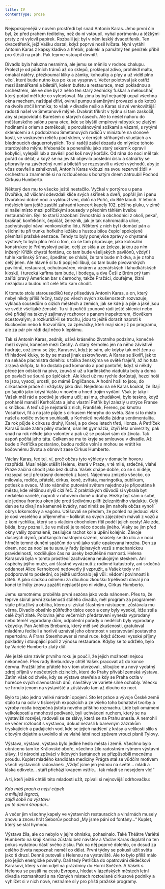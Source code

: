 ```yaml
---
title: IV
contentType: prose
---
```


<section>

Nejspokojenější v novém prostředí byl snad Antonín Karas. Jeho první čin byl, že před prahem ředitelny, než do ní vstoupil, vyňal portmonku a těžkými prsty z ní vylovil papírek. Rozbalil jej: byl v něm lesklý dvacetifenik. Ten dvacetifenik, jejž Vašku dostal, když poprvé nosil lvíčata. Nyní vytáhl Antonín Karas z kapsy kladivo a hřebík, poklekl a památný ten penízek přibil pro štěstí na práh. Pak teprve vstoupil dovnitř.

Divadlo byla haluzna nesmírná, ale jemu se měnilo v rodnou chalupu. Prolezl je od půdních trámů až do sklepů, proklepal zdivo, prohlédl maltu, omakal nátěry, přezkoumal kliky a zámky, kohoutky a pípy a už viděl plno věcí, které bude nutno kus po kuse vyspravit. Večer poletoval jak ostříž mezi šatnářkami a biletáři, kolem bufetu a restaurace, mezi pokladnou a orchestrem, ale ve dne byl z něho ten starý zednický fuškař a melouchář, který pořád měl kde co vylepšovat. Na zimu by byl nejraději ucpal všechna okna mechem, naštípal dříví, ovinul pumpu slaměnými provazci a do kotců na dvoře strčil krmníka; to však v divadle nešlo a Karas si své venkovštější radosti našel ve Smetanově mlýně. Dvakrát třikrát v týdnu si tam zaskočil, aby si popovídal s Burešem o starých časech. Ale to nešel nahoru do měšťanského salónu pana otce, kde se blyštil empírový nábytek se zlatými hodinami s orlem a zeměkoulí, s porculánovými soškami a vázami, s rytými sklenicemi a s podobiznou Smetanových rodičů v miniatuře na slonové kosti, ve voskovém reliéfu pod sklem, v černých stříhaných siluetách a v blednoucích daguerrotypiích. To si raději zašel dozadu do mlýnice tohoto starobylého mlýnu hřebenáče a ponenáhlu jako starý sekerník opravil kobylici, vylepšil lub a zavěsil pod koš nový korčák. Od rána do noci měl tak pořád co dělat; a když se na jevišti objevilo poslední číslo a šatnářky se připravily na závěrečný ruml a biletáři se rozestavili u všech východů, aby je včas otevřeli a zahákovali, Antonín Karas vklouzl na svou rezervní židli v orchestru a znamenitě si na rozloučenou s bohatým dnem zatroubil Pochod Cirkusu Humberto.

Některý den mu to všecko ještě nestačilo. Vyčkal v portýrce u pana Dvořáka, až všichni odevzdali klíče svých skřínek a dveří, popřál jim i panu Dvořákovi dobré noci a vyklouzl ven, dolů na Poříč, do Bílé labuti. V letních měsících tam ještě zastihl zahradní koncert kapely 102. pěšího pluku, v zimě si našel místo mezi poříčskými sousedy v předním táhlém kvelbu restauračním. Byli to starší zazobaní živnostníci a obchodníci z okolí, pekař, brašnář, konfekčník, čepičář, železník, jak je tak nahromadila ulice, zachytávající nával venkovského lidu. Některý z nich byl i domácí pán a všichni tu při trunku hořkého ležáku s hustou bílou čepicí spokojeně přemítali pražské senzace. Tehdy to byly ponejvíce zprávy o chystané výstavě; to bylo plno řečí o tom, co se tam připravuje, jaká kolosální konstrukce je Průmyslový palác, celý ze skla a ze železa, jakou za ním inženýr Křižík chystá fontánu, co tam bude všelijakých pavilónů, vždyť i tuhle karlínský Srnec, špeditér, se chlubí, že tam bude mít dva, a je z toho celý jelen. Ale hlavně si tu ti popíječi libují, co tam bude pivovarských pavilónů, restaurací, ochutnaváren, vináren a uzenářských i lahudkářských kiosků, i turecká kafírna tam bude, i bodega, a dva Češi z Brém prý tam zařídí pravý American bar s černochy, takže Pražáci, doufejme, žízní nezajdou a budou mít celé léto kam chodit.

K tomuto stolu starousedlíků tedy přisedává Antonín Karas, a on, který nebyl nikdy příliš řečný, tady po všech svých zkušenostech rozvazuje, vykládá sousedům o cizích městech a zemích, jak se kde jí a pije a jaké jsou ve světě všelijaké ženské. Tu si ti poříčtí zounové rádi ještě sklenici nebo dvě přidají na takový zajímavý rozhovor s panem inspektorem, člověkem scestovalým; a rozkuráží-li se trochu, jdou to ještě dorazit naproti k Buckovům nebo k Rozvařilům, za zpěváčky, kteří mají sice již po programu, ale za pár piv rádi dají něco k lepšímu.

Tak si Antonín Karas, zedník, užívá krásného životního podzimu, konečně mezi svými, konečně mezi Čechy. A starý Kerholec jen na něho závistivě hudruje, což jemu se žije, Karasovi, když je sám, ale kdyby tak měl ženu a tři hladové kluky, to by se musel jinak uskrovňovat. A Karas se škvíří, jak to na sekáče placmistra dolehlo: s tolika ženskýma ve světě frajeřil, až ho tuta zrzavá skřípla, ta ho dostala pod komando a pod pantofel; když si někdy přece jen odskočí na pivo, zouvá si už u karlínského viaduktu boty a doma po pavlači se šourá po špičkách. Ale kluci už mu rychle dorůstají, hezcí hoši to jsou, vysocí, urostlí, po mámě Engličance. A hodní hoši to jsou, do cirkusácké práce šli vždycky jako diví. Nejednou na ně Karas koukal, že lítají po šapitó jako kdysi Vašku v novém a hned trojím vydání. Však je taky i Vašek měl rád a poctivě je všemu učil; asi mu, chudákovi, bylo teskno, když proháněl manéží Kerholčata a jeho vlastní Petřík byl zalezlý u strýce Franse s knížkou. A teď už je nejstarší z nich, František, Ferenc, po kmotru Vosátkovi, fit a na jaře půjde s cirkusem Henryho do světa. Sám si to místo našel a rodiče ovšem souhlasili, u Kerholců nevládla žádná sentimentalita. Za rok půjde k cirkusu druhý, Karel, a po dvou letech třetí, Honza. A Petříček Karasů bude zatím pilný student, osm let gymnázia, čtyři léta univerzity, pak snad na rok někde jako volontér a pak už se postaví sám do života. Tak aspoň počítá jeho táta. Celkem se mu to kryje se smlouvou v divadle. Až bude o Petříčka postaráno, budou rodiče volní a mohou se vrátit ke kočovnému životu a obnovit zase Cirkus Humberto.

Václav Karas, ředitel, ví, proč občas tyto výhledy v domácím hovoru rozpřádá. Musí nějak utěšit Helenu, která v Praze, v té milé, srdečné, vlahé Praze začíná chodit jako bez ducha. Vašek chápe dobře, co se s ní děje, rozsypal se jí překrásný domeček z karet. Najednou zmizelo všecko, co milovala, rodiče, přátelé, cirkus, koně, zvířata, maringotka, publikum, potlesk a ovace. Místo vábného putování světem najednou je připoutána k městu, kde většinou slyší cizí řeč. Z praktických důvodů si vybrala byt nedaleko varieté, naproti v rohovém domě u dráhy. Hezký byt sám o sobě, ale jednou frontou oken jde proti šedivému pilíři železničního viaduktu. Celý den se tu dívají na kamenné kvádry, nad nimiž se jim nahoře občas vynoří obrys lokomotivy a vagónu. Utěšovali se předem, že pohled na jedoucí vlak je cosi veselého a příjemného – kolikrát na svých zájezdech mávali z vozů a z koní rychlíku, který se s vlajícím chocholem řítil podél jejich cesty! Ale zde, běda, brzy poznali, že ve městě je to něco docela jiného. Vlaky se jim před okny valily zpomaleně, zesilujíce rachot kol a úpění kolejnic. Závoje dusivých dýmů, protkaných mastnými sazemi, snášely se do ulic a v noci hřmělo temné dunění spáčům do snů jako stále opakovaná hrozba. Den za dnem, noc za nocí se tu sunuly řady špinavých vozů s mechanickou pravidelností, rozdělujíce čas na úseky bezútěšné marnosti. Helena Karasová byla v tomto prostředí zachvácena neúkojným steskem. Ani úspěchy jejího muže, ani šťastné vyváznutí z rodinné katastrofy, ani srdečná oddanost Alice Kerholcové nedovedly ji vzpružit, a Vašek tedy v ní podporoval to poslední, co ještě udržovalo její vůli: vědomí povinnosti k dítěti. A jako sladkou odměnu za dlouhou zkoušku trpělivosti dával jí na konci té lhůty znovu zazářit nejsladší pro ni vidinu, Cirkus Humberto.

Jemu samotnému proběhla první sezóna jako voda náhonem. Přes to, že teprve sbíral první zkušenosti stálého divadla, měl program za programem stále přitažlivý a obliba, kterou si získal šťastným nástupem, zůstávala mu věrna. Divadlo obsáhlo půltřetího tisíce osob a ceny byly vysoké, lóže stála celé čtyři zlaté. Polovina jeho večerních představení vynesla vyprodaný nebo téměř vyprodaný dům, odpolední pořady o nedělích byly vyprodány vždycky. Pan Achilles Breburda, který měl své zkušenosti, gratuloval mladému řediteli a horlivě uznával jeho obratnost v sestavování poutavého repertoáru. A Frans Steenhouwer si mnul ruce, když účtoval vysoké příjmy pokladny i stoupající podíl z výnosu restaurace. Kdyby se to udrželo, bylo by Varieté Humberto zlatý důl.

Ale ještě sám závěr prvního roku je poučil, že jejich možnosti nejsou nekonečné. Přes rady Breburdovy chtěl Vašek pracovat až do konce června. Pražští jeho přátelé ho v tom utvrzovali, slibujíce mu nový vydatný zdroj příjmů v nesčetných cizincích, které do Prahy přivábí zemská výstava. Zatím však od chvíle, kdy se výstava otevřela a kdy se Praha octla v horečce svých slavnostních dnů, návštěvy ve varieté silně ochably. Všecko se hrnulo jenom na výstaviště a zůstávalo tam až dlouho do noci.

Bylo to jako jedno veliké národní opojení. Sto let práce a vývoje České země stálo tu na odiv v tisícerých expozicích a ze všeho toho bohatství tvorby a výroby rostla bezpečná jistota nového příštího rozmachu. Lidé byli omámeni velkolepostí a mnohostí podívané, byli uchváceni ruchem, který se na výstavišti rozvíjel, radovali se ze slávy, která se na Prahu snesla. A nemohli se večer rozloučit s výstavou, dokud nezašli k barevným zázrakům tryskajících a padajících vod, kde se jejich nadšení z krásy a velikosti slilo s citovým dojetím a uvolnilo si ve vlahé letní noci zpěvem vroucí písně Tylovy.

Výstava, výstava, výstava bylo jediné heslo města i země. Všechno bylo obráceno tam ke Královské oboře, všechno žilo radostným rytmem výstavní slávy. I ti národní zpěváci v lidových šantánech se přizpůsobili mocnému proudu. Kuplet mladého kandidáta medicíny Prágra stal se vůdčím motivem všech výstavních radovánek: „Vždyť jsme jen jednou na světě… mládí a láska odkvete… stáří přichází kvapem vstříc… tak mladí se nesejdem víc!“

A ti, kteří ještě chtěli této mladosti užít, zpívali si nejnovější odrhovačku:

_Kdo máš prach a nejsi cápek  
a miluješ legraci,  
zajdi sobě na výstavu  
po té denní štrapáci…_

</section>

<section>

A večer jim všechny kapely ve výstavních restauracích a vinárnách musely znovu a znovu hrát Šeborův pochod „My jsme páni od fontány…“ Kuplet, který se stal hymnou.

Výstava žila, ale co nebylo v jejím ohnisku, pohasínalo. Také Théâtre Variété Humberto na kraji Karlína zůstalo bez návštěv a Václav Karas doplatil na ten pokus vydatnou částí svého zisku. Pak na něj poprvé dolehlo, co dosud za celého života nepoznal: neměl co dělat. První týdny se pokusil užít světa jako ti druzí. Denně putovali s Helenou na výstaviště. Ale to bylo příliš málo pro jejich energické povahy. Dali tedy Petříčka do opatrování dědečkovi Karasovi, který s ním odjel na prázdniny do Horní Sněžné. A Vašek s Helenou se pustili na cestu Evropou, hledat v lázeňských městech letní divadla rozmanitostí a na různých místech roztoulané cirkusové podniky a vyhlížet si v nich nové, neznámé síly pro příští pražské programy.

</section>
